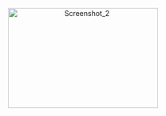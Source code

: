 <p align="center">
  <img src="https://github.com/Macc0de/codes_C/assets/138070020/e9931aab-3eb6-4b83-abf2-a5c0070e9ec8" alt="Screenshot_2" width="300" height="200">
</p>
